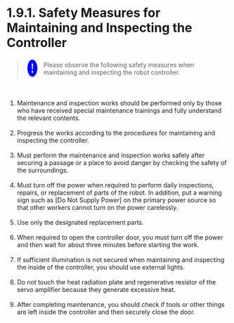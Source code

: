 ﻿# 1.9.1. Safety Measures for Maintaining and Inspecting the Controller

<blockquote>
<table border="0">
    <thead>
        <tr>
            <td>
            <div align="center">
              <img src="../../_assets/강제표시.png" width = 40 height = 40>
            </div>
            </td>
            <td colspan="4"> 
                Please observe the following safety measures when maintaining and inspecting the robot controller.
            </td>
        </tr>
    </thead>
</table>  
</blockquote><br>


<ol style="list-style-type:decimal" start="1">
		<li>
Maintenance and inspection works should be performed only by those who have received special maintenance trainings and fully understand the relevant contents. 
</li><br>
    <li>
Progress the works according to the procedures for maintaining and inspecting the controller. 
</li><br>
    <li>
Must perform the maintenance and inspection works safely after securing a passage or a place to avoid danger by checking the safety of the surroundings. 
</li><br>
    <li>
Must turn off the power when required to perform daily inspections, repairs, or replacement of parts of the robot. In addition, put a warning sign such as [Do Not Supply Power] on the primary power source so that other workers cannot turn on the power carelessly. 
</li><br>
    <li>
Use only the designated replacement parts. 
</li><br>
    <li>
When required to open the controller door, you must turn off the power and then wait for about three minutes before starting the work. 
</li><br>
    <li>
If sufficient illumination is not secured when maintaining and inspecting the inside of the controller, you should use external lights.
</li><br>
    <li>
Do not touch the heat radiation plate and regenerative resistor of the servo amplifier because they generate excessive heat. 
</li><br>
    <li>
After completing maintenance, you should check if tools or other things are left inside the controller and then securely close the door.

</li><br>	
</ol>